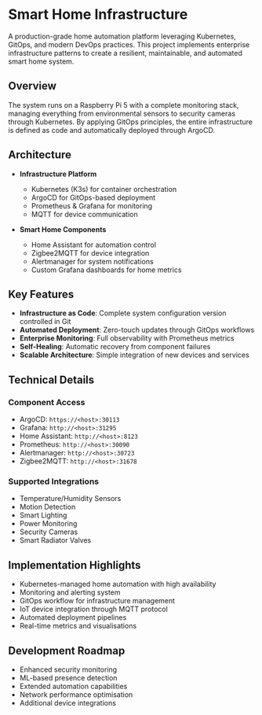 # Smart Home Infrastructure

A production-grade home automation platform leveraging Kubernetes, GitOps, and modern DevOps practices. This project implements enterprise infrastructure patterns to create a resilient, maintainable, and automated smart home system.

## Overview

The system runs on a Raspberry Pi 5 with a complete monitoring stack, managing everything from environmental sensors to security cameras through Kubernetes. By applying GitOps principles, the entire infrastructure is defined as code and automatically deployed through ArgoCD.

## Architecture

- **Infrastructure Platform**
  - Kubernetes (K3s) for container orchestration
  - ArgoCD for GitOps-based deployment
  - Prometheus & Grafana for monitoring
  - MQTT for device communication

- **Smart Home Components**
  - Home Assistant for automation control
  - Zigbee2MQTT for device integration
  - Alertmanager for system notifications
  - Custom Grafana dashboards for home metrics

## Key Features

- **Infrastructure as Code**: Complete system configuration version controlled in Git
- **Automated Deployment**: Zero-touch updates through GitOps workflows
- **Enterprise Monitoring**: Full observability with Prometheus metrics
- **Self-Healing**: Automatic recovery from component failures
- **Scalable Architecture**: Simple integration of new devices and services

## Technical Details

### Component Access

- ArgoCD: `https://<host>:30113`
- Grafana: `http://<host>:31295`
- Home Assistant: `http://<host>:8123`
- Prometheus: `http://<host>:30090`
- Alertmanager: `http://<host>:30723`
- Zigbee2MQTT: `http://<host>:31678`

### Supported Integrations

- Temperature/Humidity Sensors
- Motion Detection
- Smart Lighting
- Power Monitoring
- Security Cameras
- Smart Radiator Valves

## Implementation Highlights

- Kubernetes-managed home automation with high availability
- Monitoring and alerting system
- GitOps workflow for infrastructure management
- IoT device integration through MQTT protocol
- Automated deployment pipelines
- Real-time metrics and visualisations

## Development Roadmap

- Enhanced security monitoring
- ML-based presence detection
- Extended automation capabilities
- Network performance optimisation
- Additional device integrations
